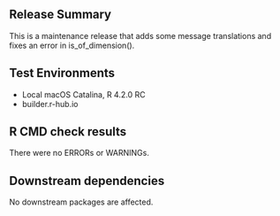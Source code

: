 ## Release Summary

This is a maintenance release that adds some message translations and fixes an error in is_of_dimension().

## Test Environments

* Local macOS Catalina, R 4.2.0 RC 
* builder.r-hub.io

## R CMD check results

There were no ERRORs or WARNINGs.

## Downstream dependencies

No downstream packages are affected.

